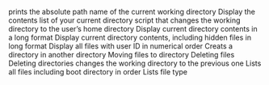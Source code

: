 prints the absolute path name of the current working directory
Display the contents list of your current directory
script that changes the working directory to the user’s home directory
Display current directory contents in a long format
Display current directory contents, including hidden files in long format
Display all files with user ID in numerical order
Creats a directory in another directory
Moving files to directory
Deleting files
Deleting directories
changes the working directory to the previous one
Lists all files including boot directory in order
Lists file type
